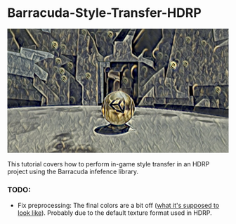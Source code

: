 # Barracuda-Style-Transfer-HDRP
![barracuda-style-transfer-hdrp-1](.\images\barracuda-style-transfer-hdrp-1.png)



This tutorial covers how to perform in-game style transfer in an HDRP project using the Barracuda infefence library.



### TODO:

- Fix preprocessing: The final colors are a bit off ([what it's supposed to look like](https://github.com/cj-mills/Barracuda-Style-Transfer-HDRP/blob/main/images/target-result.png)). Probably due to the default texture format used in HDRP.
